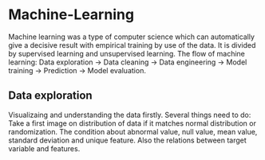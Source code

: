 # Machine-Learning
Machine learning was a type of computer science which can automatically give a decisive result with empirical training by use of the data. It is divided by supervised learning and unsupervised learning. 
The flow of machine learning: Data exploration -> Data cleaning -> Data engineering -> Model training -> Prediction -> Model evaluation.

## Data exploration
Visualizaing and understanding the data firstly. 
Several things need to do: Take a first image on distribution of data if it matches normal distribution or randomization. The condition about abnormal value, null value, mean value, standard deviation and unique feature. Also the relations between target variable and features.

